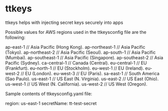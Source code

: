# ttkeys
ttkeys helps with injecting secret keys securely into apps 

Possible values for AWS regions used in the ttkeysconfig file are the following:

ap-east-1      // Asia Pacific (Hong Kong).
ap-northeast-1 // Asia Pacific (Tokyo).
ap-northeast-2 // Asia Pacific (Seoul).
ap-south-1     // Asia Pacific (Mumbai).
ap-southeast-1 // Asia Pacific (Singapore).
ap-southeast-2 // Asia Pacific (Sydney).
ca-central-1   // Canada (Central).
eu-central-1   // EU (Frankfurt).
eu-north-1     // EU (Stockholm).
eu-west-1      // EU (Ireland).
eu-west-2      // EU (London).
eu-west-3      // EU (Paris).
sa-east-1      // South America (Sao Paulo).
us-east-1      // US East (N. Virginia).
us-east-2      // US East (Ohio).
us-west-1      // US West (N. California).
us-west-2      // US West (Oregon).



Sample contents of ttkeysconfig.yaml file:

region: us-east-1
secretName: tt-test-secret
